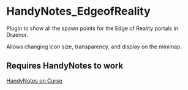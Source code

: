 # HandyNotes_EdgeofReality

Plugin to show all the spawn points for the Edge of Reality portals in Draenor.

Allows changing icon size, transparency, and display on the minimap.

## Requires HandyNotes to work

<a href="https://www.curseforge.com/wow/addons/handynotes
" target="_blank">HandyNotes on Curse</a>
